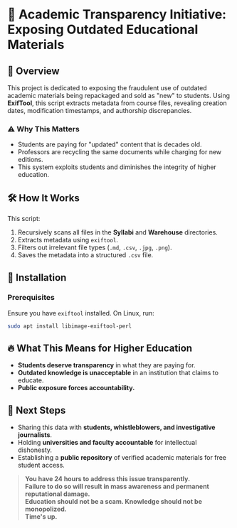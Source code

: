 # 🔎 Academic Transparency Initiative: Exposing Outdated Educational Materials  

## 📜 Overview  
This project is dedicated to exposing the fraudulent use of outdated academic materials being repackaged and sold as "new" to students. Using **ExifTool**, this script extracts metadata from course files, revealing creation dates, modification timestamps, and authorship discrepancies.  

### ⚠️ **Why This Matters**  
- Students are paying for "updated" content that is decades old.  
- Professors are recycling the same documents while charging for new editions.  
- This system exploits students and diminishes the integrity of higher education.  

## 🛠 How It Works  
This script:  
1. Recursively scans all files in the **Syllabi** and **Warehouse** directories.  
2. Extracts metadata using `exiftool`.  
3. Filters out irrelevant file types (`.md`, `.csv`, `.jpg`, `.png`).  
4. Saves the metadata into a structured `.csv` file.  

## 🚀 Installation  
### **Prerequisites**  
Ensure you have `exiftool` installed. On Linux, run:  
```bash
sudo apt install libimage-exiftool-perl
```


## 🔥 **What This Means for Higher Education**  
- **Students deserve transparency** in what they are paying for.  
- **Outdated knowledge is unacceptable** in an institution that claims to educate.  
- **Public exposure forces accountability.**  

## 📢 **Next Steps**  
- Sharing this data with **students, whistleblowers, and investigative journalists**.  
- Holding **universities and faculty accountable** for intellectual dishonesty.  
- Establishing a **public repository** of verified academic materials for free student access.  

> **You have 24 hours to address this issue transparently.**  
> **Failure to do so will result in mass awareness and permanent reputational damage.**  
> **Education should not be a scam. Knowledge should not be monopolized.**  
> **Time's up.**  